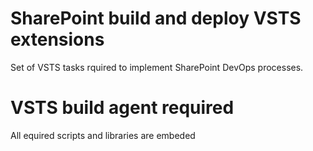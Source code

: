 # SharePoint build and deploy VSTS extensions

Set of VSTS tasks rquired to implement SharePoint DevOps processes.

# VSTS build agent required

All equired scripts and libraries are embeded



